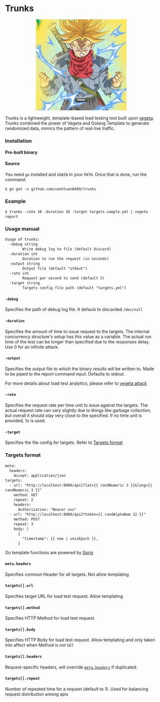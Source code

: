 # Trunks

<p align="center">
  <img src="./resources/trunks.png"
</p>

Trunks is a lightweight, template-based load testing tool built upon [vegeta](https://github.com/tsenart/vegeta). Trunks combined the power of Vegeta and Golang Template to generate randomized data, mimics the pattern of real-live traffic.

### Installation

#### Pre-built binary

#### Source

You need `go` installed and `GOBIN` in your `PATH`. Once that is done, run the command:

```shell
$ go get -u github.com/vanhtuan0409/trunks
```

### Example

```shell
$ trunks -rate 10 -duration 20 -target targets.sample.yml | vegeta report
```

### Usage manual

```console
Usage of trunks:
  -debug string
        Write debug log to file (default discard)
  -duration int
        Duration to run the request (in seconds)
  -output string
        Output file (default "stdout")
  -rate int
        Request per second to send (default 5)
  -target string
        Targets config file path (default "targets.yml")
```

#### `-debug`

Specifies the path of debug log file. It defauls to discarded `/dev/null`

#### `-duration`

Specifies the amount of time to issue request to the targets. The internal concurrency structure's setup has this value as a variable. The actual run time of the test can be longer than specified due to the responses delay. Use 0 for an infinite attack.

#### `-output`

Specifies the output file to which the binary results will be written to. Made to be piped to the report command input. Defaults to stdout.

For more details about load test analytics, please refer to [vegeta attack](https://github.com/tsenart/vegeta#report-command)

#### `-rate`

Specifies the request rate per time unit to issue against the targets. The actual request rate can vary slightly due to things like garbage collection, but overall it should stay very close to the specified. If no time unit is provided, 1s is used.

#### `-target`

Specifies the file config for targets. Refer to [Targets format](#targets-format)

### Targets format

```
meta:
  headers:
    Accept: application/json
targets:
  - url: "http://localhost:8080/api1?lat={{ randNumeric 3 }}&long={{ randNumeric 3 }}"
    method: GET
    repeat: 2
    headers:
      Authorization: "Bearer xxx"
  - url: "http://localhost:8080/api2?token={{ randAlphaNum 12 }}"
    method: POST
    repeat: 3
    body: |
      {
        "timestamp": {{ now | unixEpoch }},
      }
```

Go template functions are powered by [Sprig](http://masterminds.github.io/sprig/)

#### `meta.headers`

Specifies common Header for all targets. Not allow templating

#### `targets[].url`

Specifies target URL for load test request. Allow templating

#### `targets[].method`

Specifies HTTP Method for load test request.

#### `targets[].body`

Specifies HTTP Body for load test request. Allow templating and only taken into affect when Method is not `GET`

#### `targets[].headers`

Request-specific headers, will override [`meta.headers`](#meta.headers) if duplicated.

#### `targets[].repeat`

Number of repeated time for a request (default to 1). Used for balancing request distribution among apis
